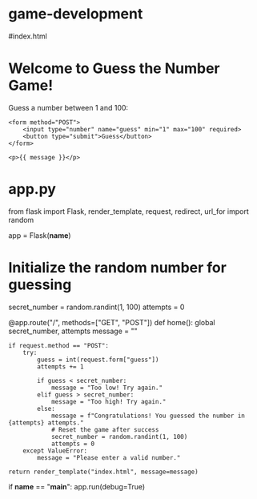 # game-development
#index.html
<!DOCTYPE html>
<html lang="en">
<head>
    <meta charset="UTF-8">
    <meta name="viewport" content="width=device-width, initial-scale=1.0">
    <title>Guess the Number Game</title>
</head>
<body>
    <h1>Welcome to Guess the Number Game!</h1>
    <p>Guess a number between 1 and 100:</p>
    
    <form method="POST">
        <input type="number" name="guess" min="1" max="100" required>
        <button type="submit">Guess</button>
    </form>

    <p>{{ message }}</p>
</body>
</html>



# app.py
from flask import Flask, render_template, request, redirect, url_for
import random

app = Flask(__name__)

# Initialize the random number for guessing
secret_number = random.randint(1, 100)
attempts = 0

@app.route("/", methods=["GET", "POST"])
def home():
    global secret_number, attempts
    message = ""
    
    if request.method == "POST":
        try:
            guess = int(request.form["guess"])
            attempts += 1

            if guess < secret_number:
                message = "Too low! Try again."
            elif guess > secret_number:
                message = "Too high! Try again."
            else:
                message = f"Congratulations! You guessed the number in {attempts} attempts."
                # Reset the game after success
                secret_number = random.randint(1, 100)
                attempts = 0
        except ValueError:
            message = "Please enter a valid number."

    return render_template("index.html", message=message)

if __name__ == "__main__":
    app.run(debug=True)
